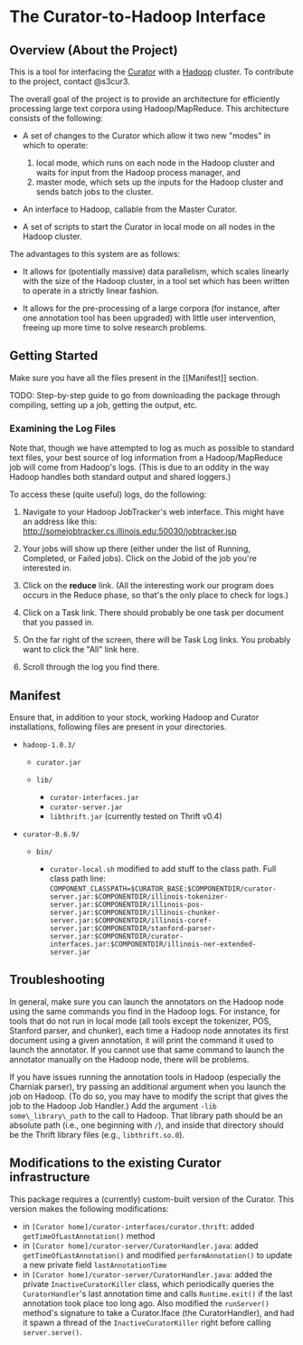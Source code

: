 <!-- -*-Markdown-*- -->

The Curator-to-Hadoop Interface
========================================

Overview (About the Project)
----------------------------------------

This is a tool for interfacing the [Curator](http://cogcomp.cs.illinois.edu/trac/wiki/Curator) with a [Hadoop](http://hadoop.apache.org/) cluster. To contribute to the project, contact @s3cur3.

The overall goal of the project is to provide an architecture for efficiently processing large text corpora using Hadoop/MapReduce. This architecture consists of the following:

* A set of changes to the Curator which allow it two new "modes" in which to operate:  
    1. local mode, which runs on each node in the Hadoop cluster and waits for input from the Hadoop process manager, and
    2. master mode, which sets up the inputs for the Hadoop cluster and sends batch jobs to the cluster.
	
* An interface to Hadoop, callable from the Master Curator.

* A set of scripts to start the Curator in local mode on all nodes in the Hadoop cluster.

The advantages to this system are as follows:

* It allows for (potentially massive) data parallelism, which scales linearly with the size of the Hadoop cluster, in a tool set which has been written to operate in a strictly linear fashion.
  
* It allows for the pre-processing of a large corpora (for instance, after one annotation tool has been upgraded) with little user intervention, freeing up more time to solve research problems.

Getting Started
----------------------------------------

Make sure you have all the files present in the [[Manifest]] section.

TODO: Step-by-step guide to go from downloading the package through
compiling, setting up a job, getting the output, etc.

### Examining the Log Files ###

Note that, though we have attempted to log as much as possible to standard text files, your best source of log information from a Hadoop/MapReduce job will come from Hadoop's logs. (This is due to an oddity in the way Hadoop handles both standard output and shared loggers.) 

To access these (quite useful) logs, do the following:

1. Navigate to your Hadoop JobTracker's web interface. This might have an address like this: http://somejobtracker.cs.illinois.edu:50030/jobtracker.jsp

2. Your jobs will show up there (either under the list of Running, Completed, or Failed jobs). Click on the Jobid of the job you're interested in.

3. Click on the **reduce** link. (All the interesting work our program does occurs in the Reduce phase, so that's the only place to check for logs.)

4. Click on a Task link. There should probably be one task per document that you passed in.

5. On the far right of the screen, there will be Task Log links. You probably want to click the "All" link here.

6. Scroll through the log you find there.


Manifest
----------------------------------------

Ensure that, in addition to your stock, working Hadoop and Curator
installations, following files are present in your directories.

* `hadoop-1.0.3/`

    * `curator.jar`
    * `lib/`

        * `curator-interfaces.jar`
        * `curator-server.jar`
        * `libthrift.jar` (currently tested on Thrift v0.4)

* `curator-0.6.9/`

    * `bin/`

         * `curator-local.sh` modified to add stuff to the class path. Full class path line: `COMPONENT_CLASSPATH=$CURATOR_BASE:$COMPONENTDIR/curator-server.jar:$COMPONENTDIR/illinois-tokenizer-server.jar:$COMPONENTDIR/illinois-pos-server.jar:$COMPONENTDIR/illinois-chunker-server.jar:$COMPONENTDIR/illinois-coref-server.jar:$COMPONENTDIR/stanford-parser-server.jar:$COMPONENTDIR/curator-interfaces.jar:$COMPONENTDIR/illinois-ner-extended-server.jar`

Troubleshooting
----------------------------------------

In general, make sure you can launch the annotators on the Hadoop node
using the same commands you find in the Hadoop logs. For instance,
for tools that do not run in local mode (all tools except the
tokenizer, POS, Stanford parser, and chunker), each time a Hadoop node
annotates its first document using a given 
annotation, it will print the command it used to launch the
annotator. If you cannot use that same command to launch the annotator
manually on the Hadoop node, there will be problems.

If you have issues running the annotation tools in Hadoop (especially
the Charniak parser), try passing an additional argument when you
launch the job on Hadoop. (To do so, you may have to modify the script that
gives the job to the Hadoop Job Handler.) Add the argument 
`-lib some\_library\_path` to the call to Hadoop. That library path 
should be an absolute path (i.e., one beginning with `/`), 
and inside that directory should be the Thrift library files 
(e.g., `libthrift.so.0`).



Modifications to the existing Curator infrastructure
----------------------------------------

This package requires a (currently) custom-built version of the
Curator. This version makes the following modifications:

- in `[Curator home]/curator-interfaces/curator.thrift`: added
  `getTimeOfLastAnnotation()` method
- in `[Curator home]/curator-server/CuratorHandler.java`:
  added `getTimeOfLastAnnotation()` and modified `performAnnotation()`
  to update a new private field `lastAnnotationTime`
- in `[Curator home]/curator-server/CuratorHandler.java`: added the
  private `InactiveCuratorKiller` class, which periodically queries
  the `CuratorHandler`'s last annotation time and calls
  `Runtime.exit()` if the last annotation took place too long
  ago. Also modified the `runServer()` method's signature to take a
  Curator.Iface (the CuratorHandler), and had it spawn a thread of the
  `InactiveCuratorKiller` right before calling `server.serve()`.

